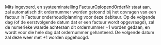 Mits ingevoerd, en systeeminstelling FactuurOplopendOrderNr staat aan, zal automatisch dit ordernummer worden getoond bij het opvragen van een factuur in Factuur onderhoud/planning voor deze debiteur. Op de volgende dag (of de eerstvolgende datum dat er een factuur wordt opgevraagd), zal de numerieke waarde achteraan dit ordernummer +1 worden gedaan, en wordt voor die hele dag dat ordernummer gehanteerd. De volgende datum zal deze weer met +1 worden opgehoogd.